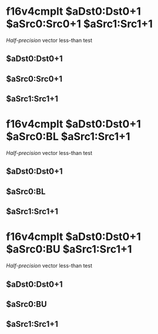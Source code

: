 # f16v4cmplt $aDst0:Dst0+1 $aSrc0:Src0+1 $aSrc1:Src1+1

*Half-precision* vector less-than test


## $aDst0:Dst0+1

## $aSrc0:Src0+1

## $aSrc1:Src1+1

# f16v4cmplt $aDst0:Dst0+1 $aSrc0:BL $aSrc1:Src1+1

*Half-precision* vector less-than test


## $aDst0:Dst0+1

## $aSrc0:BL

## $aSrc1:Src1+1

# f16v4cmplt $aDst0:Dst0+1 $aSrc0:BU $aSrc1:Src1+1

*Half-precision* vector less-than test


## $aDst0:Dst0+1

## $aSrc0:BU

## $aSrc1:Src1+1

